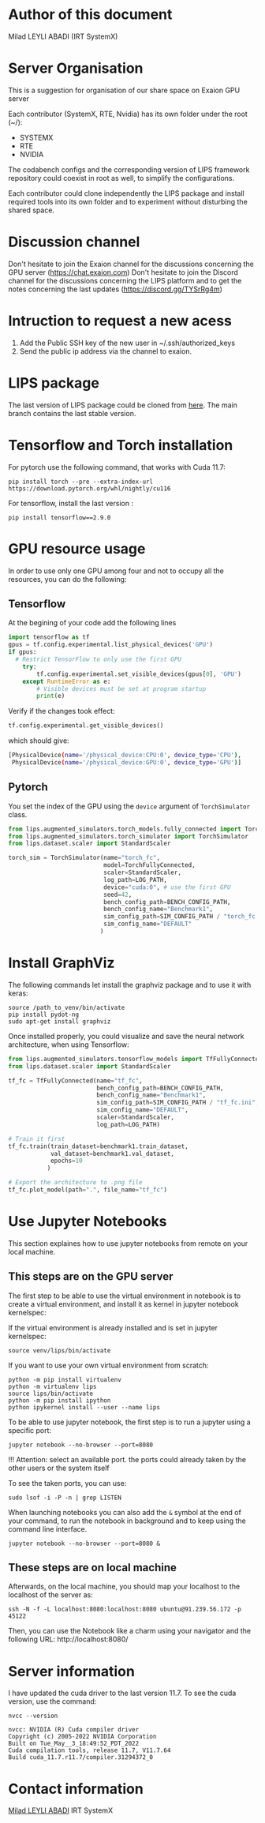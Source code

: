 # Author of this document
Milad LEYLI ABADI (IRT SystemX)

# Server Organisation
This is a suggestion for organisation of our share space on Exaion GPU server

Each contributor (SystemX, RTE, Nvidia) has its own folder under the root (~/):
- SYSTEMX
- RTE
- NVIDIA

The codabench configs and the corresponding version of LIPS framework repository could coexist in root as well,
to simplify the configurations. 

Each contributor could clone independently the LIPS package and install required tools into its own folder and 
to experiment without disturbing the shared space.  

# Discussion channel
Don't hesitate to join the Exaion channel for the discussions concerning the GPU server (https://chat.exaion.com)
Don't hesitate to join the Discord channel for the discussions concerning the LIPS platform and to get the notes
concerning the last updates (https://discord.gg/TYSrRg4m)

# Intruction to request a new acess
1. Add the Public SSH key of the new user in ~/.ssh/authorized_keys 
2. Send the public ip address via the channel to exaion.

# LIPS package
The last version of LIPS package could be cloned from [here](https://github.com/Mleyliabadi/LIPS).
The main branch contains the last stable version.

# Tensorflow and Torch installation
For pytorch use the following command, that works with Cuda 11.7:
```commandline
pip install torch --pre --extra-index-url https://download.pytorch.org/whl/nightly/cu116
```

For tensorflow, install the last version :
```commandline
pip install tensorflow==2.9.0
```

# GPU resource usage
In order to use only one GPU among four and not to occupy all the resources, you can do the following:

## Tensorflow
At the begining of your code add the following lines
```python
import tensorflow as tf
gpus = tf.config.experimental.list_physical_devices('GPU')
if gpus:
  # Restrict TensorFlow to only use the first GPU
    try:
        tf.config.experimental.set_visible_devices(gpus[0], 'GPU')
    except RuntimeError as e:
        # Visible devices must be set at program startup
        print(e)
```

Verify if the changes took effect:
```python
tf.config.experimental.get_visible_devices()
```
which should give:
```bash
[PhysicalDevice(name='/physical_device:CPU:0', device_type='CPU'),
 PhysicalDevice(name='/physical_device:GPU:0', device_type='GPU')]
```

## Pytorch
You set the index of the GPU using the `device` argument of `TorchSimulator` class. 
```python
from lips.augmented_simulators.torch_models.fully_connected import TorchFullyConnected
from lips.augmented_simulators.torch_simulator import TorchSimulator
from lips.dataset.scaler import StandardScaler

torch_sim = TorchSimulator(name="torch_fc",
                           model=TorchFullyConnected,
                           scaler=StandardScaler,
                           log_path=LOG_PATH,
                           device="cuda:0", # use the first GPU 
                           seed=42,
                           bench_config_path=BENCH_CONFIG_PATH,
                           bench_config_name="Benchmark1",
                           sim_config_path=SIM_CONFIG_PATH / "torch_fc.ini",
                           sim_config_name="DEFAULT" 
                          )
```

# Install GraphViz
The following commands let install the graphviz package and to use it with keras:

```commandline
source /path_to_venv/bin/activate
pip install pydot-ng
sudo apt-get install graphviz
```

Once installed properly, you could visualize and save the neural network architecture, when using Tensorflow:
```python
from lips.augmented_simulators.tensorflow_models import TfFullyConnected
from lips.dataset.scaler import StandardScaler

tf_fc = TfFullyConnected(name="tf_fc",
                         bench_config_path=BENCH_CONFIG_PATH,
                         bench_config_name="Benchmark1",
                         sim_config_path=SIM_CONFIG_PATH / "tf_fc.ini",
                         sim_config_name="DEFAULT",
                         scaler=StandardScaler,
                         log_path=LOG_PATH)

# Train it first
tf_fc.train(train_dataset=benchmark1.train_dataset,
            val_dataset=benchmark1.val_dataset,
            epochs=10
           )

# Export the architecture to .png file
tf_fc.plot_model(path=".", file_name="tf_fc")
```

# Use Jupyter Notebooks
This section explaines how to use jupyter notebooks from remote on your local machine.

## This steps are on the GPU server
The first step to be able to use the virtual environment in notebook is to create a virtual environment,
and install it as kernel in jupyter notebook kernelspec:

If the virtual environment is already installed and is set in jupyter kernelspec:
```commandline
source venv/lips/bin/activate
```

If you want to use your own virtual environment from scratch:
```commandline
python -m pip install virtualenv
python -m virtualenv lips
source lips/bin/activate
python -m pip install ipython
python ipykernel install --user --name lips
```

To be able to use jupyter notebook, the first step is to run a jupyter using a specific port:
```commandline
jupyter notebook --no-browser --port=8080
```
!!! Attention: select an available port. the ports could already taken by the other users or the system itself

To see the taken ports, you can use:
```commandline
sudo lsof -i -P -n | grep LISTEN
```

When launching notebooks you can also add the `&` symbol at the end of your command, to run the notebook in 
background and to keep using the command line interface.

```commandline
jupyter notebook --no-browser --port=8080 &
```

## These steps are on local machine
Afterwards, on the local machine, you should map your localhost to the localhost of the server as:
```commandline
ssh -N -f -L localhost:8080:localhost:8080 ubuntu@91.239.56.172 -p 45122
```

Then, you can use the Notebook like a charm using your navigator and the following URL:
http://localhost:8080/

# Server information
I have updated the cuda driver to the last version 11.7. 
To see the cuda version, use the command:

```commandline
nvcc --version
```

```
nvcc: NVIDIA (R) Cuda compiler driver
Copyright (c) 2005-2022 NVIDIA Corporation
Built on Tue_May__3_18:49:52_PDT_2022
Cuda compilation tools, release 11.7, V11.7.64
Build cuda_11.7.r11.7/compiler.31294372_0
``` 

# Contact information
[Milad LEYLI ABADI](milad.leyli-abadi@irt-systemx.fr) IRT SystemX
